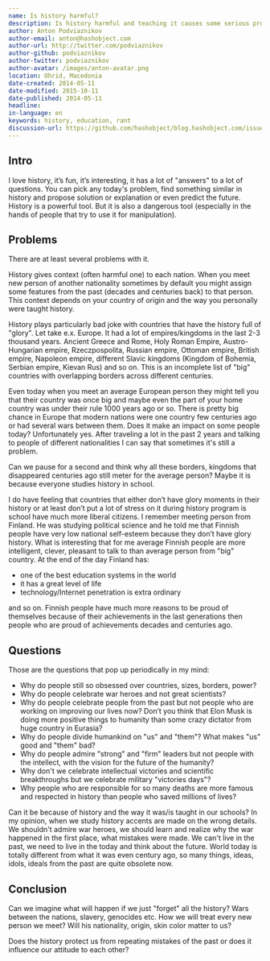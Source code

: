 ```yaml
---
name: Is history harmful?
description: Is history harmful and teaching it causes some serious problems in the long run
author: Anton Podviaznikov
author-email: anton@hashobject.com
author-url: http://twitter.com/podviaznikov
author-github: podviaznikov
author-twitter: podviaznikov
author-avatar: /images/anton-avatar.png
location: Ohrid, Macedonia
date-created: 2014-05-11
date-modified: 2015-10-11
date-published: 2014-05-11
headline:
in-language: en
keywords: history, education, rant
discussion-url: https://github.com/hashobject/blog.hashobject.com/issues/16
---
```

## Intro

I love history, it’s fun, it’s interesting, it has a lot of "answers" to a lot of questions. You can pick any today's problem, find something similar in history and propose solution or explanation or even predict the future.
History is a powerful tool. But it is also a dangerous tool (especially in the hands of people that try to use it for manipulation).


## Problems

There are at least several problems with it.

History gives context (often harmful one) to each nation. When you meet new person of another nationality sometimes by default you might assign some features from the past (decades and centuries back) to that person.
This context depends on your country of origin and the way you personally were taught history.

History plays particularly bad joke with countries that have the history full of "glory". Let take e.x. Europe. It had a lot of empires/kingdoms in the last 2-3 thousand years. Ancient Greece and Rome, Holy Roman Empire, Austro-Hungarian empire, Rzeczpospolita, Russian empire, Ottoman empire, British empire, Napoleon empire, different Slavic kingdoms (Kingdom of Bohemia, Serbian empire, Kievan Rus) and so on. This is an incomplete list of "big" countries with overlapping borders across different centuries.

Even today when you meet an average European person they might tell you that their country was once big and maybe even the part of your home country was under their rule 1000 years ago or so.
There is pretty big chance in Europe that modern nations were one country few centuries ago or had several wars between them. Does it make an impact on some people today? Unfortunately yes. After traveling a lot in the past 2 years and talking to people of different nationalities I can say that sometimes it's still a problem.


Can we pause for a second and think why all these borders, kingdoms that disappeared centuries ago still meter for the average  person? Maybe it is because everyone studies history in school.


I do have feeling that countries that either don’t have glory moments in their history or at least don’t put a lot of stress on it during history program is school have much more liberal citizens. I remember meeting person from Finland. He was studying political science and he told me that Finnish people have very low national self-esteem because they don’t have glory history.
What is interesting that for me average Finnish people are more intelligent, clever, pleasant to talk to than average person from "big" country. At the end of the day Finland has:

  * one of the best education systems in the world
  * it has a great level of life
  * technology/Internet penetration is extra ordinary

and so on. Finnish people have much more reasons to be proud of themselves because of their achievements in the last generations then people who are proud of achievements decades and centuries ago.


## Questions

Those are the questions that pop up periodically in my mind:

  * Why do people still so obsessed over countries, sizes, borders, power?
  * Why do people celebrate war heroes and not great scientists?
  * Why do people celebrate people from the past but not people who are working on improving our lives now? Don’t you think that Elon Musk is doing more positive things to humanity than some crazy dictator from huge country in Eurasia?
  * Why do people divide humankind on "us" and "them"? What makes "us" good and "them" bad?
  * Why do people admire "strong" and "firm" leaders but not people with the intellect, with the vision for the future of the humanity?
  * Why don't we celebrate intellectual victories and scientific breakthroughs but we celebrate military "victories days"?
  * Why people who are responsible for so many deaths are more famous and respected in history than people who saved millions of lives?


Can it be because of history and the way it was/is taught in our schools?
In my opinion, when we study history accents are made on the wrong details. We shouldn't admire war heroes, we should learn and realize why the war happened in the first place, what mistakes were made. We can't live in the past, we need to live in the
today and think about the future. World today is totally different from what it was even century ago, so
many things, ideas, idols, ideals from the past are quite obsolete now.



## Conclusion

Can we imagine what will happen if we just "forget" all the history? Wars between the nations, slavery, genocides etc. How we will treat every new person we meet? Will his nationality, origin, skin color matter to us?

Does the history protect us from repeating mistakes of the past or does it influence our attitude to each other?
